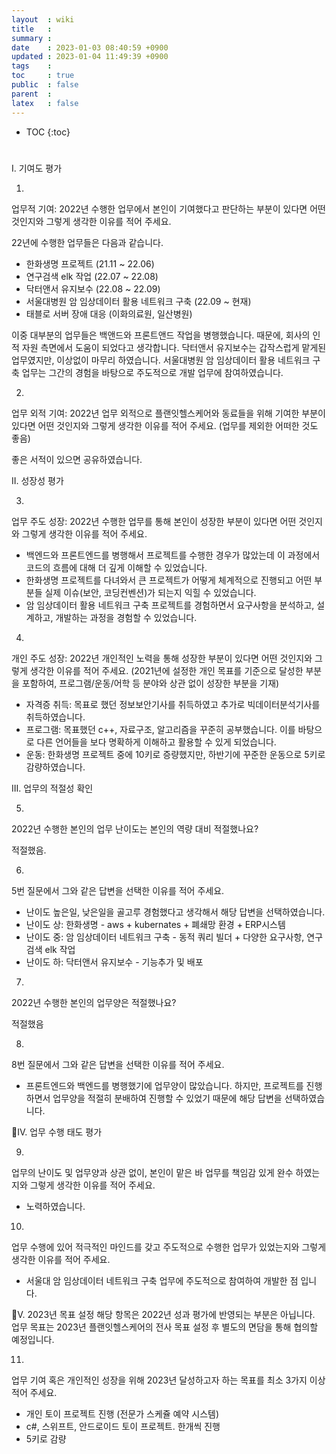 ```yaml
---
layout  : wiki
title   : 
summary : 
date    : 2023-01-03 08:40:59 +0900
updated : 2023-01-04 11:49:39 +0900
tags    : 
toc     : true
public  : false
parent  : 
latex   : false
---
```

* TOC
{:toc}

# 

I. 기여도 평가

1.
업무적 기여: 2022년 수행한 업무에서 본인이 기여했다고 판단하는 부분이 있다면 어떤 것인지와 그렇게 생각한 이유를 적어 주세요.

22년에 수행한 업무들은 다음과 같습니다.

- 한화생명 프로젝트 (21.11 ~ 22.06)
- 연구검색 elk 작업 (22.07 ~ 22.08)
- 닥터앤서 유지보수 (22.08 ~ 22.09)
- 서울대병원 암 임상데이터 활용 네트워크 구축 (22.09 ~ 현재)
- 태블로 서버 장애 대응 (이화의료원, 일산병원)

이중 대부분의 업무들은 백앤드와 프론트앤드 작업을 병행했습니다. 때문에, 회사의 인적 자원 측면에서 도움이 되었다고 생각합니다.
닥터앤서 유지보수는 갑작스럽게 맡게된 업무였지만, 이상없이 마무리 하였습니다.
서울대병원 암 임상데이터 활용 네트워크 구축 업무는 그간의 경험을 바탕으로 주도적으로 개발 업무에 참여하였습니다.


2.
업무 외적 기여: 2022년 업무 외적으로 플랜잇헬스케어와 동료들을 위해 기여한 부분이 있다면 어떤 것인지와 그렇게 생각한 이유를 적어 주세요. (업무를 제외한 어떠한 것도 좋음)

좋은 서적이 있으면 공유하였습니다.

II. 성장성 평가

3.
업무 주도 성장: 2022년 수행한 업무를 통해 본인이 성장한 부분이 있다면 어떤 것인지와 그렇게 생각한 이유를 적어 주세요.

- 백엔드와 프론트엔드를 병행해서 프로젝트를 수행한 경우가 많았는데 이 과정에서 코드의 흐름에 대해 더 깊게 이해할 수 있었습니다.
- 한화생명 프로젝트를 다녀와서 큰 프로젝트가 어떻게 체계적으로 진행되고 어떤 부분들 실제 이슈(보안, 코딩컨벤션)가 되는지 익힐 수 있었습니다.
- 암 임상데이터 활용 네트워크 구축 프로젝트를 경험하면서 요구사항을 분석하고, 설계하고, 개발하는 과정을 경험할 수 있었습니다.

4.
개인 주도 성장: 2022년 개인적인 노력을 통해 성장한 부분이 있다면 어떤 것인지와 그렇게 생각한 이유를 적어 주세요. (2021년에 설정한 개인 목표를 기준으로 달성한 부분을 포함하여, 프로그램/운동/어학 등 분야와 상관 없이 성장한 부분을 기재)

- 자격증 취득: 목표로 했던 정보보안기사를 취득하였고 추가로 빅데이터분석기사를 취득하였습니다.
- 프로그램: 목표했던 c++, 자료구조, 알고리즘을 꾸준히 공부했습니다. 이를 바탕으로 다른 언어들을 보다 명확하게 이해하고 활용할 수 있게 되었습니다. 
- 운동: 한화생명 프로젝트 중에 10키로 증량했지만, 하반기에 꾸준한 운동으로 5키로 감량하였습니다.


III. 업무의 적절성 확인

5.
2022년 수행한 본인의 업무 난이도는 본인의 역량 대비 적절했나요?

적절했음.

6.
5번 질문에서 그와 같은 답변을 선택한 이유를 적어 주세요.
- 난이도 높은일, 낮은일을 골고루 경험했다고 생각해서 해당 답변을 선택하였습니다.
- 난이도 상: 한화생명 - aws + kubernates + 폐쇄망 환경 + ERP시스템
- 난이도 중: 암 임상데이터 네트워크 구축 - 동적 쿼리 빌더 + 다양한 요구사항, 연구검색 elk 작업
- 난이도 하: 닥터앤서 유지보수 - 기능추가 및 배포


7.
2022년 수행한 본인의 업무양은 적절했나요?

적절했음

8.
8번 질문에서 그와 같은 답변을 선택한 이유를 적어 주세요.

- 프론트엔드와 백엔드를 병행했기에 업무양이 많았습니다. 하지만, 프로젝트를 진행하면서 업무양을 적절히 분배하여 진행할 수 있었기 때문에 해당 답변을 선택하였습니다.

IV. 업무 수행 태도 평가

9.
업무의 난이도 및 업무양과 상관 없이, 본인이 맡은 바 업무를 책임감 있게 완수 하였는지와 그렇게 생각한 이유를 적어 주세요.

- 노력하였습니다.


10.
업무 수행에 있어 적극적인 마인드를 갖고 주도적으로 수행한 업무가 있었는지와 그렇게 생각한 이유를 적어 주세요.

- 서울대 암 임상데이터 네트워크 구축 업무에 주도적으로 참여하여 개발한 점 입니다. 



V. 2023년 목표 설정
해당 항목은 2022년 성과 평가에 반영되는 부분은 아닙니다. 
업무 목표는 2023년 플랜잇헬스케어의 전사 목표 설정 후 별도의 면담을 통해 협의할 예정입니다.

11.
업무 기여 혹은 개인적인 성장을 위해 2023년 달성하고자 하는 목표를 최소 3가지 이상 적어 주세요.

- 개인 토이 프로젝트 진행 (전문가 스케쥴 예약 시스템)
- c#, 스위프트, 안드로이드 토이 프로젝트. 한개씩 진행
- 5키로 감량
